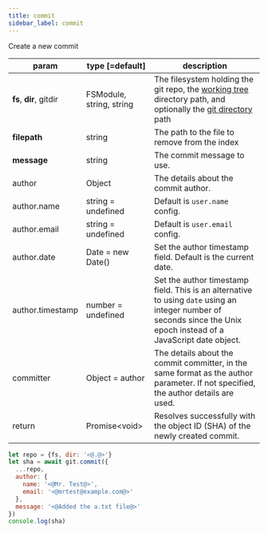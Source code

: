 ```yaml
---
title: commit
sidebar_label: commit
---
```


Create a new commit

| param                   | type [=default]          | description                                                                                                                                                         |
| ----------------------- | ------------------------ | ------------------------------------------------------------------------------------------------------------------------------------------------------------------- |
| **fs**, **dir**, gitdir | FSModule, string, string | The filesystem holding the git repo, the [working tree](dir-vs-gitdir.md) directory path, and optionally the [git directory](dir-vs-gitdir.md) path                 |
| **filepath**            | string                   | The path to the file to remove from the index                                                                                                                       |
| **message**             | string                   | The commit message to use.                                                                                                                                          |
| author                  | Object                   | The details about the commit author.                                                                                                                                |
| author.name             | string = undefined       | Default is `user.name` config.                                                                                                                                      |
| author.email            | string = undefined       | Default is `user.email` config.                                                                                                                                     |
| author.date             | Date = new Date()        | Set the author timestamp field. Default is the current date.                                                                                                        |
| author.timestamp        | number = undefined       | Set the author timestamp field. This is an alternative to using `date` using an integer number of seconds since the Unix epoch instead of a JavaScript date object. |
| committer               | Object = author          | The details about the commit committer, in the same format as the author parameter. If not specified, the author details are used.                                  |
| return                  | Promise\<void\>          | Resolves successfully with the object ID (SHA) of the newly created commit.                                                                                         |

```js
let repo = {fs, dir: '<@.@>'}
let sha = await git.commit({
  ...repo,
  author: {
    name: '<@Mr. Test@>',
    email: '<@mrtest@example.com@>'
  },
  message: '<@Added the a.txt file@>'
})
console.log(sha)
```